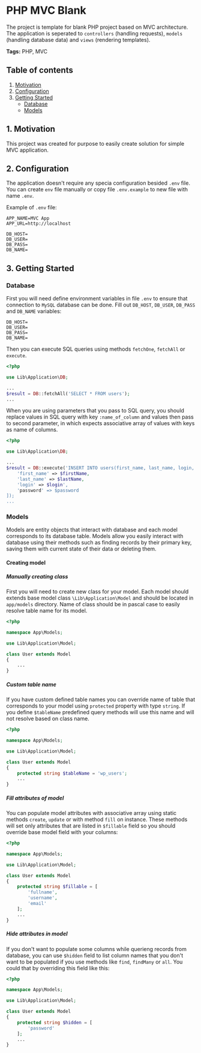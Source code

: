# PHP MVC Blank
The project is template for blank PHP project based on MVC architecture. 
The application is seperated to `controllers` (handling requests), `models` (handling database data) 
and `views` (rendering templates).

**Tags:** PHP, MVC

## Table of contents
1. [Motivation](#motivation)
2. [Configuration](#configuration)
3. [Getting Started](#getting-started)
	- [Database](#database)
	- [Models](#models)

## 1. Motivation
This project was created for purpose to easily create solution for simple MVC application.

## 2. Configuration
The application doesn't require any specia configuration besided `.env` file. You can create `env` file
manually or copy file `.env.example` to new file with name `.env`.

Example of `.env` file:
```
APP_NAME=MVC App
APP_URL=http://localhost

DB_HOST=
DB_USER=
DB_PASS=
DB_NAME=
```

## 3. Getting Started
### Database
First you will need define environment variables in file `.env` to ensure 
that connection to `MySQL` database can be done. Fill out `DB_HOST`, `DB_USER`, `DB_PASS` and `DB_NAME` variables:

```
DB_HOST=
DB_USER=
DB_PASS=
DB_NAME=
```

Then you can execute SQL queries using methods `fetchOne`, `fetchAll` or `execute`.
```php
<?php

use Lib\Application\DB;

...
$result = DB::fetchAll('SELECT * FROM users');
...
```

When you are using parameters that you pass to SQL query, you should replace values in SQL query with key `:name_of_column` and values then pass to second parameter, in which expects associative array of values with keys as name of columns.
```php
<?php

use Lib\Application\DB;

...
$result = DB::execute('INSERT INTO users(first_name, last_name, login, password) VALUES(:first_name, :last_name, :login, :password)', [
    'first_name' => $firstName,
    'last_name' => $lastName,
    'login' => $login',
    'password' => $password
]);
...
```

### Models
Models are entity objects that interact with database and each model corresponds to its database table. Models allow you easily interact with database 
using their methods such as finding records by their primary key, saving them with current state of their data or deleting them.

#### Creating model
##### Manually creating class
First you will need to create new class for your model. Each model should extends base model class `\Lib\Application\Model` and should be located in
`app/models` directory. Name of class should be in pascal case to easily resolve table name for its model.

```php
<?php

namespace App\Models;

use Lib\Application\Model;

class User extends Model
{
	...
}
```

##### Custom table name
If you have custom defined table names you can override name of table that corresponds to your model using `protected` property with type `string`.
If you define `$tableName` predefined query methods will use this name and will not resolve based on class name.

```php
<?php

namespace App\Models;

use Lib\Application\Model;

class User extends Model
{
	protected string $tableName = 'wp_users';
	...
}
```

##### Fill attributes of model
You can populate model attributes with associative array using static methods `create`, `update` or with method `fill` on instance.
These methods will set only attributes that are listed in `$fillable` field so you should override base model field with your columns:
```php
<?php

namespace App\Models;

use Lib\Application\Model;

class User extends Model
{
    protected string $fillable = [
        'fullname',
        'username',
        'email'
    ];
    ...
}
```

##### Hide attributes in model
If you don't want to populate some columns while querieng records from database, you can use `$hidden` field 
to list column names that you don't want to be populated if you use methods like `find`, `findMany` or `all`.
You could that by overriding this field like this:
```php
<?php

namespace App\Models;

use Lib\Application\Model;

class User extends Model
{
    protected string $hidden = [
        'password'
    ];
    ...
}
```